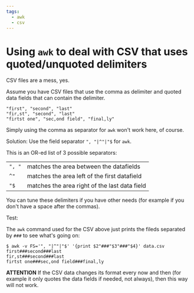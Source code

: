 ```yaml
---
tags:
  - awk
  - csv
---
```


# Using `awk` to deal with CSV that uses quoted/unquoted delimiters

CSV files are a mess, yes.

Assume you have CSV files that use the comma as delimiter and quoted
data fields that can contain the delimiter.

    "first", "second", "last"
    "fir,st", "second", "last"
    "firtst one", "sec,ond field", "final,ly"

Simply using the comma as separator for `awk` won't work here, of
course.

Solution: Use the field separator `", "|^"|"$` for `awk`.

This is an OR-ed list of 3 possible separators:

|        |                                              |
|--------|----------------------------------------------|
|`", "`  | matches the area between the datafields|
|`^"`    | matches the area left of the first datafield|
|`"$`    | matches the area right of the last data field|

You can tune these delimiters if you have other needs (for example if
you don't have a space after the commas).

Test:

The `awk` command used for the CSV above just prints the fileds
separated by `###` to see what's going on:

    $ awk -v FS='", "|^"|"$' '{print $2"###"$3"###"$4}' data.csv
    first###second###last
    fir,st###second###last
    firtst one###sec,ond field###final,ly

**ATTENTION** If the CSV data changes its format every now and then (for
example it only quotes the data fields if needed, not always), then this
way will not work.
